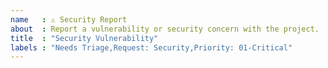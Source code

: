 ```yaml
---
name   : ⚠️ Security Report
about  : Report a vulnerability or security concern with the project.
title  : "Security Vulnerability"
labels : "Needs Triage,Request: Security,Priority: 01-Critical"
---
```


<!--
DO NOT SUBMIT THIS ISSUE!

EMAIL THE SECURITY CONCERN TO:

  hello@andrewvaughan.io

For more information, please read our security policy:

https://github.com/andrewvaughan/generator-andrewvaughan/blob/develop/SECURITY.md
-->

